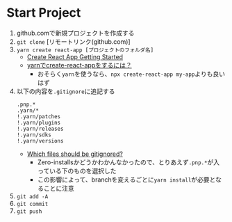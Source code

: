 # Start Project
1. github.comで新規プロジェクトを作成する
2. `git clone` [リモートリンク(github.com)]
3. `yarn create react-app [プロジェクトのフォルダ名]`
   - [Create React App Getting Started](https://create-react-app.dev/docs/getting-started/#yarn)
   - [yarnでcreate-react-appをするには？](https://qiita.com/RyosukeSomeya/items/974d4308c194a804162a)
     - おそらく`yarn`を使うなら、`npx create-react-app my-app`よりも良いはず
4. 以下の内容を`.gitignore`に追記する
    ```
    .pnp.*
    .yarn/*
    !.yarn/patches
    !.yarn/plugins
    !.yarn/releases
    !.yarn/sdks
    !.yarn/versions
    ```
   - [Which files should be gitignored?](https://yarnpkg.com/getting-started/qa#which-files-should-be-gitignored)
     - Zero-installsかどうかわかんなかったので、とりあえず`.pnp.*`が入っている下のものを選択した
     - この影響によって、branchを変えるごとに`yarn install`が必要となることに注意
5. `git add -A`
6. `git commit`
7. `git push`

